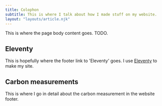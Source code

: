 ```yaml
---
title: Colophon
subtitle: This is where I talk about how I made stuff on my website.
layout: "layouts/article.njk"
---
```


This is where the page body content goes. TODO.

## Eleventy

This is hopefully where the footer link to 'Eleventy' goes.
I use [Eleventy](https://www.11ty.dev) to make my site.

## Carbon measurements

This is where I go in detail about the carbon measurement in the website footer.
